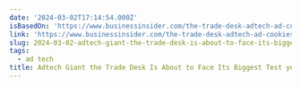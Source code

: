 ```yaml
---
date: '2024-03-02T17:14:54.000Z'
isBasedOn: 'https://www.businessinsider.com/the-trade-desk-adtech-ad-cookies-uid-2024-2'
link: 'https://www.businessinsider.com/the-trade-desk-adtech-ad-cookies-uid-2024-2'
slug: 2024-03-02-adtech-giant-the-trade-desk-is-about-to-face-its-biggest-test-yet
tags:
  - ad tech
title: Adtech Giant the Trade Desk Is About to Face Its Biggest Test yet
---
```


